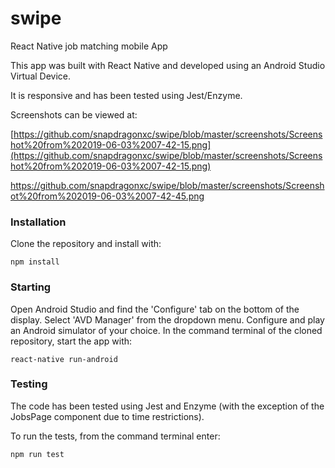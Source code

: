 # swipe
React Native job matching mobile App

This app was built with React Native and developed using an Android Studio Virtual Device.<br>

It is responsive and has been tested using Jest/Enzyme.<br>

Screenshots can be viewed at:<br>

[https://github.com/snapdragonxc/swipe/blob/master/screenshots/Screenshot%20from%202019-06-03%2007-42-15.png](https://github.com/snapdragonxc/swipe/blob/master/screenshots/Screenshot%20from%202019-06-03%2007-42-15.png)

https://github.com/snapdragonxc/swipe/blob/master/screenshots/Screenshot%20from%202019-06-03%2007-42-45.png

### Installation

Clone the repository and install with:<br>

```
npm install
```

### Starting

Open Android Studio and find the 'Configure' tab on the bottom of the display. Select 'AVD Manager' from the dropdown menu. Configure and play an Android simulator of your choice. In the command terminal of the cloned repository, start the app with:<br>

```
react-native run-android
```

### Testing

The code has been tested using Jest and Enzyme (with the exception of the JobsPage component due to time restrictions).<br>

To run the tests, from the command terminal enter:<br>

```
npm run test
```




